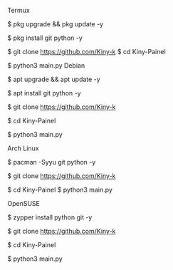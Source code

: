 Termux

$ pkg upgrade && pkg update -y

$ pkg install git python -y

$ git clone https://github.com/Kiny-k
$ cd Kiny-Painel

$ python3 main.py
Debian

$ apt upgrade && apt update -y

$ apt install git python -y

$ git clone https://github.com/Kiny-k

$ cd Kiny-Painel

$ python3 main.py

Arch Linux

$ pacman -Syyu git python -y

$ git clone https://github.com/Kiny-k

$ cd Kiny-Painel
$ python3 main.py

OpenSUSE

$ zypper install python git -y

$ git clone https://github.com/Kiny-k

$ cd Kiny-Painel

$ python3 main.py 
